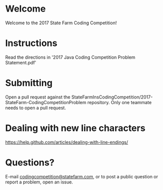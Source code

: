 # Welcome
Welcome to the 2017 State Farm Coding Competition!

# Instructions
Read the directions in '2017 Java Coding Competition Problem Statement.pdf'

# Submitting
Open a pull request against the StateFarmInsCodingCompetition/2017-StateFarm-CodingCompetitionProblem repository. Only one teammate needs to open a pull request.

# Dealing with new line characters
https://help.github.com/articles/dealing-with-line-endings/

# Questions?
E-mail codingcompetition@statefarm.com, or to post a public question or report a problem, open an issue.
